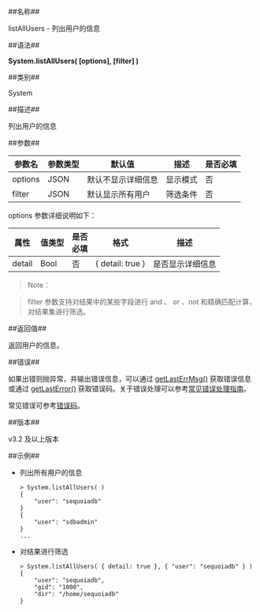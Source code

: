 ##名称##

listAllUsers - 列出用户的信息

##语法##

**System.listAllUsers( \[options\], \[filter\] )**

##类别##

System

##描述##

列出用户的信息

##参数##

| 参数名    | 参数类型   |   默认值      | 描述                            | 是否必填 |
| --------- | -------- | ------------- | -------------------------- | -------- |
| options   | JSON     | 默认不显示详细信息 | 显示模式       | 否       |
| filter    | JSON     | 默认显示所有用户 | 筛选条件 | 否       |

options 参数详细说明如下：

| 属性     | 值类型 | 是否<br>必填 | 格式 | 描述 |
| -------- | ------ | -------- | -------------------- | --------------- |
| detail    | Bool |     否   | { detail: true }     | 是否显示详细信息     |

> Note：

> filter 参数支持对结果中的某些字段进行 and 、 or 、not 和精确匹配计算，对结果集进行筛选。

##返回值##

返回用户的信息。

##错误##

如果出错则抛异常，并输出错误信息，可以通过 [getLastErrMsg()](manual/Manual/Sequoiadb_Command/Global/getLastErrMsg.md) 获取错误信息或通过 [getLastError()](manual/Manual/Sequoiadb_Command/Global/getLastError.md) 获取错误码。关于错误处理可以参考[常见错误处理指南](manual/FAQ/faq_sdb.md)。

常见错误可参考[错误码](manual/Manual/Sequoiadb_error_code.md)。

##版本##

v3.2 及以上版本

##示例##

* 列出所有用户的信息
    
    ```lang-javascript
    > System.listAllUsers( )
    {
        "user": "sequoiadb"
    }
    {
        "user": "sdbadmin"
    }
    ...
    ```

* 对结果进行筛选

    ```lang-javascript
    > System.listAllUsers( { detail: true }, { "user": "sequoiadb" } )
    {
        "user": "sequoiadb",
        "gid": "1000",
        "dir": "/home/sequoiadb"
    }
    ```
